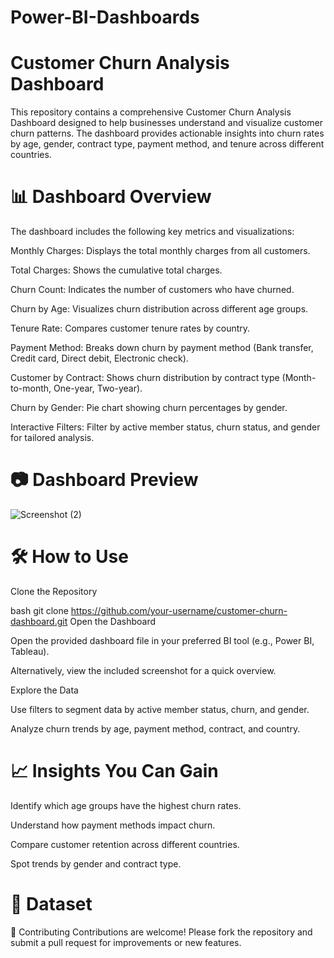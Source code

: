 # Power-BI-Dashboards

# Customer Churn Analysis Dashboard
This repository contains a comprehensive Customer Churn Analysis Dashboard designed to help businesses understand and visualize customer churn patterns. The dashboard provides actionable insights into churn rates by age, gender, contract type, payment method, and tenure across different countries.


# 📊 Dashboard Overview
The dashboard includes the following key metrics and visualizations:

Monthly Charges: Displays the total monthly charges from all customers.

Total Charges: Shows the cumulative total charges.

Churn Count: Indicates the number of customers who have churned.

Churn by Age: Visualizes churn distribution across different age groups.

Tenure Rate: Compares customer tenure rates by country.

Payment Method: Breaks down churn by payment method (Bank transfer, Credit card, Direct debit, Electronic check).

Customer by Contract: Shows churn distribution by contract type (Month-to-month, One-year, Two-year).

Churn by Gender: Pie chart showing churn percentages by gender.

Interactive Filters: Filter by active member status, churn status, and gender for tailored analysis.

# 📷 Dashboard Preview
![Screenshot (2)](https://github.com/user-attachments/assets/7c1a37ee-b869-474b-88bc-a06e70423a8c)

# 🛠️ How to Use
Clone the Repository

bash
git clone https://github.com/your-username/customer-churn-dashboard.git
Open the Dashboard

Open the provided dashboard file in your preferred BI tool (e.g., Power BI, Tableau).

Alternatively, view the included screenshot for a quick overview.

Explore the Data

Use filters to segment data by active member status, churn, and gender.

Analyze churn trends by age, payment method, contract, and country.

# 📈 Insights You Can Gain
Identify which age groups have the highest churn rates.

Understand how payment methods impact churn.

Compare customer retention across different countries.

Spot trends by gender and contract type.


# 📂 Dataset

🤝 Contributing
Contributions are welcome! Please fork the repository and submit a pull request for improvements or new features.
